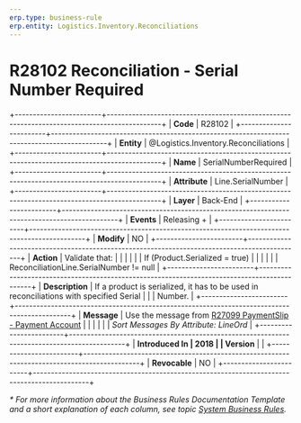 ```yaml
---
erp.type: business-rule
erp.entity: Logistics.Inventory.Reconciliations
---
```


# R28102 Reconciliation - Serial Number Required
+------------------------+---------------------------------------------------------------------------------------------+
| **Code**               | R28102                                                                                      |
+------------------------+---------------------------------------------------------------------------------------------+
| **Entity**             | @Logistics.Inventory.Reconciliations                                                        |
+------------------------+---------------------------------------------------------------------------------------------+
| **Name**               | SerialNumberRequired                                                                        |
+------------------------+---------------------------------------------------------------------------------------------+
| **Attribute**          | Line.SerialNumber                                                                           |
+------------------------+---------------------------------------------------------------------------------------------+
| **Layer**              | Back-End                                                                                    |
+------------------------+---------------------------------------------------------------------------------------------+
| **Events**             | Releasing +                                                                                 |
+------------------------+---------------------------------------------------------------------------------------------+
| **Modify**             | NO                                                                                          |
+------------------------+---------------------------------------------------------------------------------------------+
| **Action**             | Validate that:                                                                              |
|                        |                                                                                             |
|                        | If (Product.Serialized = true)                                                              |
|                        |                                                                                             |
|                        | ReconciliationLine.SerialNumber != null                                                     |
+------------------------+---------------------------------------------------------------------------------------------+
| **Description**        | If a product is serialized, it has to be used in reconciliations with specified Serial      |
|                        | Number.                                                                                     |
+------------------------+---------------------------------------------------------------------------------------------+
| **Message**            | Use the message from [R27099 PaymentSlip - Payment Account](R27099.md)                      |
|                        |                                                                                             |
|                        | *Sort Messages By Attribute: LineOrd*                                                       |
+------------------------+---------------------------------------------------------------------------------------------+
| **Introduced In        | 2018                                                                                        |
| Version**              |                                                                                             |
+------------------------+---------------------------------------------------------------------------------------------+
| **Revocable**          | NO                                                                                          |
+------------------------+---------------------------------------------------------------------------------------------+

*\* For more information about the Business Rules Documentation Template and a short explanation of each column, see
topic [System Business Rules](../templates/template-description-system-business-rules.md).*
